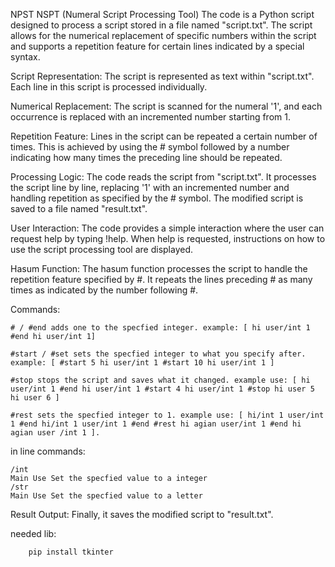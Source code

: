NPST
NSPT (Numeral Script Processing Tool)
The code is a Python script designed to process a script stored in a file named "script.txt". The script allows for the numerical replacement of specific numbers within the script and supports a repetition feature for certain lines indicated by a special syntax.

Script Representation: The script is represented as text within "script.txt". Each line in this script is processed individually.

Numerical Replacement: The script is scanned for the numeral '1', and each occurrence is replaced with an incremented number starting from 1.

Repetition Feature: Lines in the script can be repeated a certain number of times. This is achieved by using the # symbol followed by a number indicating how many times the preceding line should be repeated.

 Processing Logic:
 The code reads the script from "script.txt".
 It processes the script line by line, replacing '1' with an incremented number and handling repetition as specified by the # symbol.
 The modified script is saved to a file named "result.txt".

 User Interaction:
        The code provides a simple interaction where the user can request help by typing !help.
        When help is requested, instructions on how to use the script processing tool are displayed.
    



Hasum Function:
        The hasum function processes the script to handle the repetition feature specified by #.
        It repeats the lines preceding # as many times as indicated by the number following #.

Commands:

    # / #end adds one to the specfied integer. example: [ hi user/int 1 #end hi user/int 1] 
    
    #start / #set sets the specfied integer to what you specify after. example: [ #start 5 hi user/int 1 #start 10 hi user/int 1 ]
    
    #stop stops the script and saves what it changed. example use: [ hi user/int 1 #end hi user/int 1 #start 4 hi user/int 1 #stop hi user 5 hi user 6 ]
    
    #rest sets the specfied integer to 1. example use: [ hi/int 1 user/int 1 #end hi/int 1 user/int 1 #end #rest hi agian user/int 1 #end hi agian user /int 1 ].

in line commands:

    /int
    Main Use Set the specfied value to a integer
    /str
    Main Use Set the specfied value to a letter  
 Result Output:
        Finally, it saves the modified script to "result.txt".

needed lib:

        pip install tkinter
        
